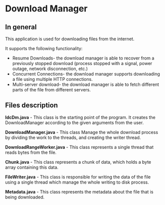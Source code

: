 # Download Manager
## In general
This application is used for downloading files from the internet.

It supports the following functionality:
- Resume Downloads- the download manager is able to recover from a previously stopped download (process stopped with a signal, power outage, network disconnection, etc.)
- Concurrent Connections- the download manager supports downloading a file using multiple HTTP connections.
- Multi-server download- the download manager is able to fetch different parts of the file from different servers. 

## Files description

**IdcDm.java** - This class is the starting point of the program. It creates the DownloadManager according to the given arguments from the user.

**DownloadManager.java** - This class Manage the whole download process by dividing the work to the threads, and creating the writer thread.

**DownloadRangeWorker.java** - This class represents a single thread that reads bytes from the file.

**Chunk.java** - This class represents a chunk of data, which holds a byte array containing this data.

**FileWriter.java** - This class is responsible for writing the data of the file using a single thread which manage the whole writing to disk process.

**Metadata.java** - This class represents the metadata about the file that is being downloaded.

